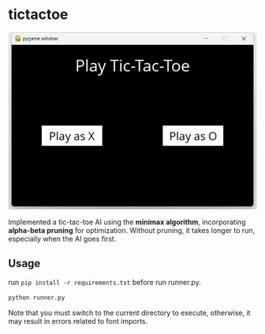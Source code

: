 # tictactoe

![example](example.gif)

Implemented a tic-tac-toe AI using the **minimax algorithm**, incorporating **alpha-beta pruning** for optimization. Without pruning, it takes longer to run, especially when the AI goes first.

## Usage
run ```pip install -r requirements.txt``` before run runner.py.

```bash
python runner.py
```
Note that you must switch to the current directory to execute, otherwise, it may result in errors related to font imports.
